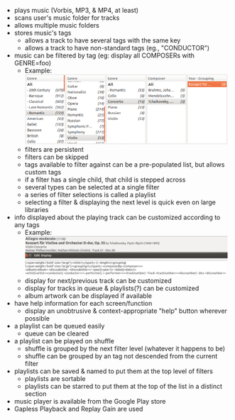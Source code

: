 - plays music (Vorbis, MP3, & MP4, at least)
- scans user's music folder for tracks
- allows multiple music folders
- stores music's tags
    - allows a track to have several tags with the same key
    - allows a track to have non-standard tags (eg., "CONDUCTOR")
- music can be filtered by tag (eg: display all COMPOSERs with GENRE=foo)
    - Example: ![example of filters](filters-example.png)
    - filters are persistent
    - filters can be skipped
    - tags available to filter against can be a pre-populated list, but allows
      custom tags
    - if a filter has a single child, that child is stepped across
    - several types can be selected at a single filter
    - a series of filter selections is called a playlist
    - selecting a filter & displaying the next level is quick even on large
      libraries
- info displayed about the playing track can be customized according to any
  tags
    - Example: ![example of custom display text](display-example.png)
    - display for next/previous track can be customized
    - display for tracks in queue & playlists(?) can be customized
    - album artwork can be displayed if available
- have help information for each screen/function
    - display an unobtrusive & context-appropriate "help" button wherever
      possible
- a playlist can be queued easily
    - queue can be cleared
- a playlist can be played on shuffle
    - shuffle is grouped by the next filter level (whatever it happens to be)
    - shuffle can be grouped by an tag not descended from the current filter
- playlists can be saved & named to put them at the top level of filters
    - playlists are sortable
    - playlists can be starred to put them at the top of the list in a
      distinct section
- music player is available from the Google Play store
- Gapless Playback and Replay Gain are used
